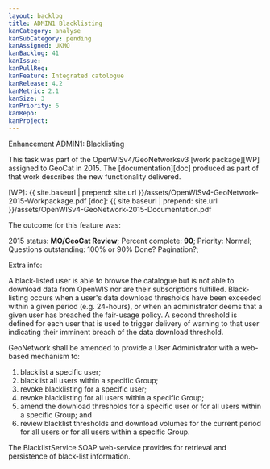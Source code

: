 ```yaml
---
layout: backlog
title: ADMIN1 Blacklisting
kanCategory: analyse
kanSubCategory: pending
kanAssigned: UKMO
kanBacklog: 41
kanIssue:
kanPullReq:
kanFeature: Integrated catologue
kanRelease: 4.2
kanMetric: 2.1
kanSize: 3
kanPriority: 6
kanRepo:
kanProject:
---
```

Enhancement ADMIN1: Blacklisting

This task was part of the OpenWISv4/GeoNetworksv3 [work package][WP] assigned to GeoCat in 2015.  The [documentation][doc] produced as part of that work describes the new functionality delivered.

[WP]: {{ site.baseurl | prepend: site.url }}/assets/OpenWISv4-GeoNetwork-2015-Workpackage.pdf
[doc]: {{ site.baseurl | prepend: site.url }}/assets/OpenWISv4-GeoNetwork-2015-Documentation.pdf

The outcome for this feature was:

2015 status: **MO/GeoCat Review**; Percent complete: **90**; Priority: Normal; Questions outstanding: 100% or 90% Done? Pagination?;

Extra info:

A black-listed user is able to browse the catalogue but is not able to download data from OpenWIS nor are their subscriptions fulfilled. Black-listing occurs when a user's data download thresholds have been exceeded within a given period (e.g. 24-hours), or when an administrator deems that a given user has breached the fair-usage policy. A second threshold is defined for each user that is used to trigger delivery of warning to that user indicating their imminent breach of the data download threshold.

GeoNetwork shall be amended to provide a User Administrator with a web-based mechanism to:

  1. blacklist a specific user;
  2. blacklist all users within a specific Group;
  3. revoke blacklisting for a specific user;
  4. revoke blacklisting for all users within a specific Group;
  5. amend the download thresholds for a specific user or for all users within a specific Group; and
  6. review blacklist thresholds and download volumes for the current period for all users or for all users within a specific Group.

The BlacklistService SOAP web-service provides for retrieval and persistence of black-list information.

